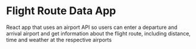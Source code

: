 # Flight Route Data App

React app that uses an airport API so users can enter a departure and arrival airport and get information about the flight route, 
including distance, time and weather at the respective airports
